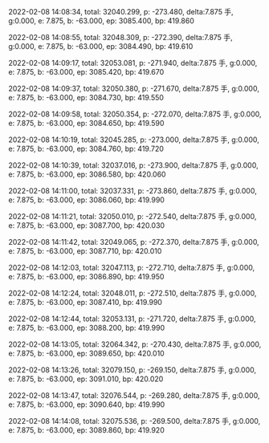 2022-02-08 14:08:34, total: 32040.299, p: -273.480, delta:7.875 手, g:0.000, e: 7.875, b: -63.000, ep: 3085.400, bp: 419.860

2022-02-08 14:08:55, total: 32048.309, p: -272.390, delta:7.875 手, g:0.000, e: 7.875, b: -63.000, ep: 3084.490, bp: 419.610

2022-02-08 14:09:17, total: 32053.081, p: -271.940, delta:7.875 手, g:0.000, e: 7.875, b: -63.000, ep: 3085.420, bp: 419.670

2022-02-08 14:09:37, total: 32050.380, p: -271.670, delta:7.875 手, g:0.000, e: 7.875, b: -63.000, ep: 3084.730, bp: 419.550

2022-02-08 14:09:58, total: 32050.354, p: -272.070, delta:7.875 手, g:0.000, e: 7.875, b: -63.000, ep: 3084.650, bp: 419.590

2022-02-08 14:10:19, total: 32045.285, p: -273.000, delta:7.875 手, g:0.000, e: 7.875, b: -63.000, ep: 3084.760, bp: 419.720

2022-02-08 14:10:39, total: 32037.016, p: -273.900, delta:7.875 手, g:0.000, e: 7.875, b: -63.000, ep: 3086.580, bp: 420.060

2022-02-08 14:11:00, total: 32037.331, p: -273.860, delta:7.875 手, g:0.000, e: 7.875, b: -63.000, ep: 3086.060, bp: 419.990

2022-02-08 14:11:21, total: 32050.010, p: -272.540, delta:7.875 手, g:0.000, e: 7.875, b: -63.000, ep: 3087.700, bp: 420.030

2022-02-08 14:11:42, total: 32049.065, p: -272.370, delta:7.875 手, g:0.000, e: 7.875, b: -63.000, ep: 3087.710, bp: 420.010

2022-02-08 14:12:03, total: 32047.113, p: -272.710, delta:7.875 手, g:0.000, e: 7.875, b: -63.000, ep: 3086.890, bp: 419.950

2022-02-08 14:12:24, total: 32048.011, p: -272.510, delta:7.875 手, g:0.000, e: 7.875, b: -63.000, ep: 3087.410, bp: 419.990

2022-02-08 14:12:44, total: 32053.131, p: -271.720, delta:7.875 手, g:0.000, e: 7.875, b: -63.000, ep: 3088.200, bp: 419.990

2022-02-08 14:13:05, total: 32064.342, p: -270.430, delta:7.875 手, g:0.000, e: 7.875, b: -63.000, ep: 3089.650, bp: 420.010

2022-02-08 14:13:26, total: 32079.150, p: -269.150, delta:7.875 手, g:0.000, e: 7.875, b: -63.000, ep: 3091.010, bp: 420.020

2022-02-08 14:13:47, total: 32076.544, p: -269.280, delta:7.875 手, g:0.000, e: 7.875, b: -63.000, ep: 3090.640, bp: 419.990

2022-02-08 14:14:08, total: 32075.536, p: -269.500, delta:7.875 手, g:0.000, e: 7.875, b: -63.000, ep: 3089.860, bp: 419.920